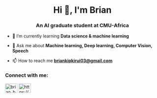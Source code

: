 <h1 align="center">Hi 👋, I'm Brian</h1>
<h3 align="center">An AI graduate student at CMU-Africa</h3>

- 🌱 I’m currently learning **Data science & machine learning**

- 💬 Ask me about **Machine learning, Deep learning, Computer Vision, Speech**

- 📫 How to reach me **briankipkirui03@gmail.com**

<h3 align="left">Connect with me:</h3>
<p align="left">
<a href="https://twitter.com/brian_bosho" target="blank"><img align="center" src="https://raw.githubusercontent.com/rahuldkjain/github-profile-readme-generator/master/src/images/icons/Social/twitter.svg" alt="brian_bosho" height="30" width="40" /></a>
<a href="https://linkedin.com/in/https://www.linkedin.com/in/briankipkirui/" target="blank"><img align="center" src="https://raw.githubusercontent.com/rahuldkjain/github-profile-readme-generator/master/src/images/icons/Social/linked-in-alt.svg" alt="https://www.linkedin.com/in/briankipkirui/" height="30" width="40" /></a>
</p>

